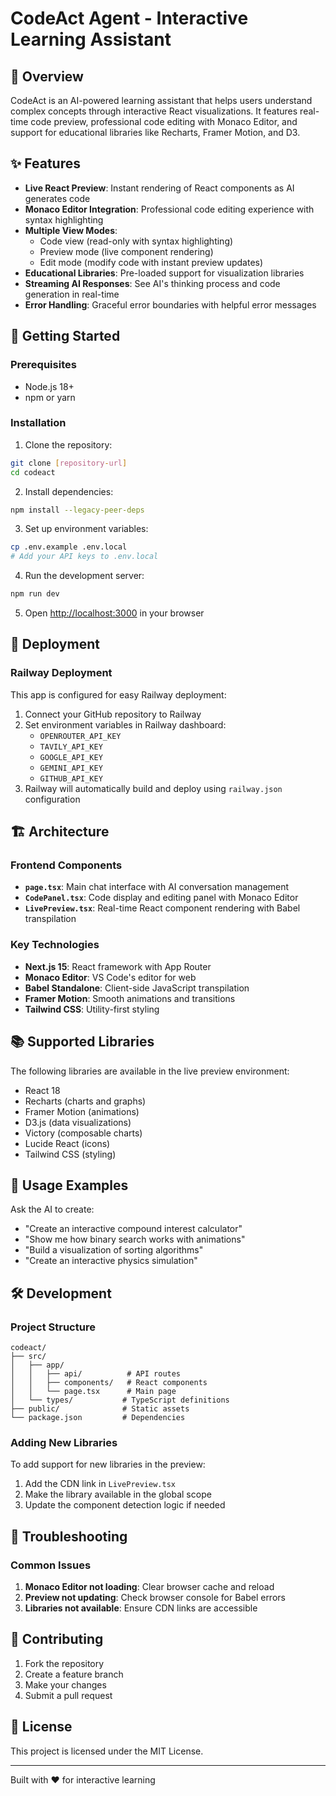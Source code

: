 # CodeAct Agent - Interactive Learning Assistant

## 🎯 Overview
CodeAct is an AI-powered learning assistant that helps users understand complex concepts through interactive React visualizations. It features real-time code preview, professional code editing with Monaco Editor, and support for educational libraries like Recharts, Framer Motion, and D3.

## ✨ Features

- **Live React Preview**: Instant rendering of React components as AI generates code
- **Monaco Editor Integration**: Professional code editing experience with syntax highlighting
- **Multiple View Modes**: 
  - Code view (read-only with syntax highlighting)
  - Preview mode (live component rendering)
  - Edit mode (modify code with instant preview updates)
- **Educational Libraries**: Pre-loaded support for visualization libraries
- **Streaming AI Responses**: See AI's thinking process and code generation in real-time
- **Error Handling**: Graceful error boundaries with helpful error messages

## 🚀 Getting Started

### Prerequisites
- Node.js 18+ 
- npm or yarn

### Installation

1. Clone the repository:
```bash
git clone [repository-url]
cd codeact
```

2. Install dependencies:
```bash
npm install --legacy-peer-deps
```

3. Set up environment variables:
```bash
cp .env.example .env.local
# Add your API keys to .env.local
```

4. Run the development server:
```bash
npm run dev
```

5. Open [http://localhost:3000](http://localhost:3000) in your browser

## 🚀 Deployment

### Railway Deployment
This app is configured for easy Railway deployment:

1. Connect your GitHub repository to Railway
2. Set environment variables in Railway dashboard:
   - `OPENROUTER_API_KEY`
   - `TAVILY_API_KEY` 
   - `GOOGLE_API_KEY`
   - `GEMINI_API_KEY`
   - `GITHUB_API_KEY`
3. Railway will automatically build and deploy using `railway.json` configuration

## 🏗️ Architecture

### Frontend Components
- **`page.tsx`**: Main chat interface with AI conversation management
- **`CodePanel.tsx`**: Code display and editing panel with Monaco Editor
- **`LivePreview.tsx`**: Real-time React component rendering with Babel transpilation

### Key Technologies
- **Next.js 15**: React framework with App Router
- **Monaco Editor**: VS Code's editor for web
- **Babel Standalone**: Client-side JavaScript transpilation
- **Framer Motion**: Smooth animations and transitions
- **Tailwind CSS**: Utility-first styling

## 📚 Supported Libraries

The following libraries are available in the live preview environment:
- React 18
- Recharts (charts and graphs)
- Framer Motion (animations)
- D3.js (data visualizations)
- Victory (composable charts)
- Lucide React (icons)
- Tailwind CSS (styling)

## 🎨 Usage Examples

Ask the AI to create:
- "Create an interactive compound interest calculator"
- "Show me how binary search works with animations"
- "Build a visualization of sorting algorithms"
- "Create an interactive physics simulation"

## 🛠️ Development

### Project Structure
```
codeact/
├── src/
│   ├── app/
│   │   ├── api/          # API routes
│   │   ├── components/   # React components
│   │   └── page.tsx      # Main page
│   └── types/           # TypeScript definitions
├── public/              # Static assets
└── package.json         # Dependencies
```

### Adding New Libraries
To add support for new libraries in the preview:
1. Add the CDN link in `LivePreview.tsx`
2. Make the library available in the global scope
3. Update the component detection logic if needed

## 🐛 Troubleshooting

### Common Issues

1. **Monaco Editor not loading**: Clear browser cache and reload
2. **Preview not updating**: Check browser console for Babel errors
3. **Libraries not available**: Ensure CDN links are accessible

## 🤝 Contributing

1. Fork the repository
2. Create a feature branch
3. Make your changes
4. Submit a pull request

## 📄 License

This project is licensed under the MIT License.

---

Built with ❤️ for interactive learning